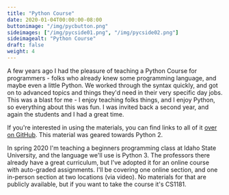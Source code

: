 ```yaml
---
title: "Python Course"
date: 2020-01-04T00:00:00-08:00
buttonimage: "/img/pycbutton.png"
sideimages: ["/img/pycside01.png", "/img/pycside02.png"]
sideimagealt: "Python Course"
draft: false
weight: 4
---
```


A few years ago I had the pleasure of teaching a Python Course for programmers - folks who already knew some programming language, and maybe even a little Python.  We worked through the syntax quickly, and got on to advanced topics and things they'd need in their very specific day jobs.  This was a blast for me - I enjoy teaching folks things, and I enjoy Python, so everything about this was fun.  I was invited back a second year, and again the students and I had a great time.

If you're interested in using the materials, you can find links to all of it <a href="https://github.com/kc0bfv/Python2Lecture">over on GitHub</a>.  This material was geared towards Python 2.

In spring 2020 I'm teaching a beginners programming class at Idaho State University, and the language we'll use is Python 3.  The professors there already have a great curriculum, but I've adopted it for an online course with auto-graded assignments.  I'll be covering one online section, and one in-person section at two locations (via video).  No materials for that are publicly available, but if you want to take the course it's CS1181.
